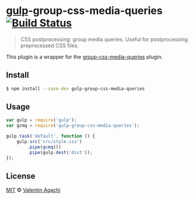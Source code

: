 # [gulp](http://gulpjs.com)-group-css-media-queries [![Build Status](https://travis-ci.org/avaly/gulp-group-css-media-queries.svg?branch=master)](https://travis-ci.org/avaly/gulp-group-css-media-queries)

> CSS postprocessing: group media queries. Useful for postprocessing preprocessed CSS files.

This plugin is a wrapper for the [group-css-media-queries](https://github.com/Se7enSky/group-css-media-queries) plugin.


## Install

```bash
$ npm install --save-dev gulp-group-css-media-queries
```


## Usage

```js
var gulp = require('gulp');
var gcmq = require('gulp-group-css-media-queries');

gulp.task('default', function () {
	gulp.src('src/style.css')
		.pipe(gcmq())
		.pipe(gulp.dest('dist'));
});
```


## License

[MIT](http://opensource.org/licenses/MIT) © [Valentin Agachi](https://github.com/avaly)
